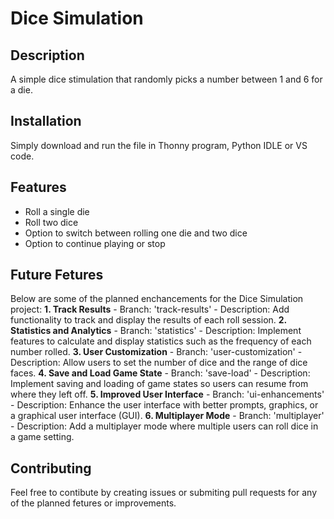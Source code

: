 # Dice Simulation

## Description
A simple dice stimulation that randomly picks a number between 1 and 6 for a die.

## Installation
Simply download and run the file in Thonny program, Python IDLE or VS code.

## Features
- Roll a single die
- Roll two dice
- Option to switch between rolling one die and two dice
- Option to continue playing or stop

## Future Fetures
Below are some of the planned enchancements for the Dice Simulation project:
**1. Track Results**
    - Branch: 'track-results'
    - Description: Add functionality to track and display the results of each roll session.
**2. Statistics and Analytics**
    - Branch: 'statistics'
    - Description: Implement features to calculate and display statistics such as the frequency of each number rolled.
**3. User Customization**
    - Branch: 'user-customization'
    - Description: Allow users to set the number of dice and the range of dice faces.
**4. Save and Load Game State**
    - Branch: 'save-load'
    - Description: Implement saving and loading of game states so users can resume from where they left off.
**5. Improved User Interface**
    - Branch: 'ui-enhancements'
    - Description: Enhance the user interface with better prompts, graphics, or a graphical user interface (GUI).
**6. Multiplayer Mode**
    - Branch: 'multiplayer'
    - Description: Add a multiplayer mode where multiple users can roll dice in a game setting.

## Contributing
Feel free to contibute by creating issues or submiting pull requests for any of the planned fetures or improvements.
